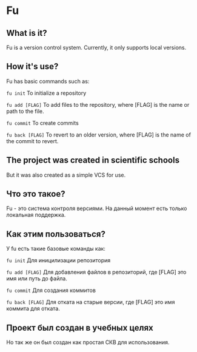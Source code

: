 <h1>Fu</h1>

<h2>What is it?</h2>

Fu is a version control system. Currently, it only supports local versions.

<h2>How it's use?</h2>
Fu has basic commands such as:

<code>fu init</code> To initialize a repository

<code>fu add [FLAG]</code> To add files to the repository, where [FLAG] is the name or path to the file.

<code>fu commit</code> To create commits

<code>fu back [FLAG]</code> To revert to an older version, where [FLAG] is the name of the commit to revert.

<h2>The project was created in scientific schools</h2>
But it was also created as a simple VCS for use.

<h2>Что это такое?</h2>
Fu - это система контроля версиями. На данный момент есть только локальная поддержка.
<h2>Как этим пользоваться?</h2>
У fu есть такие базовые команды как:

<code>fu init</code> Для иницилизации репозитория

<code>fu add [FLAG]</code> Для добавления файлов в репозиторий, где [FLAG] это имя или путь до файла.

<code>fu commit</code> Для создания коммитов

<code>fu back [FLAG]</code> Для отката на старые версии, где [FLAG] это имя коммита для отката.

<h2>Проект был создан в учебных целях</h2>
Но так же он был создан как простая СКВ для использования.
